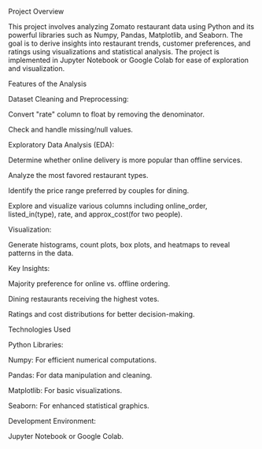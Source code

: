 Project Overview

This project involves analyzing Zomato restaurant data using Python and its powerful libraries such as Numpy, Pandas, Matplotlib, and Seaborn. The goal is to derive insights into restaurant trends, customer preferences, and ratings using visualizations and statistical analysis. The project is implemented in Jupyter Notebook or Google Colab for ease of exploration and visualization.

Features of the Analysis

Dataset Cleaning and Preprocessing:

Convert "rate" column to float by removing the denominator.

Check and handle missing/null values.

Exploratory Data Analysis (EDA):

Determine whether online delivery is more popular than offline services.

Analyze the most favored restaurant types.

Identify the price range preferred by couples for dining.

Explore and visualize various columns including online_order, listed_in(type), rate, and approx_cost(for two people).

Visualization:

Generate histograms, count plots, box plots, and heatmaps to reveal patterns in the data.

Key Insights:

Majority preference for online vs. offline ordering.

Dining restaurants receiving the highest votes.

Ratings and cost distributions for better decision-making.

Technologies Used

Python Libraries:

Numpy: For efficient numerical computations.

Pandas: For data manipulation and cleaning.

Matplotlib: For basic visualizations.

Seaborn: For enhanced statistical graphics.

Development Environment:

Jupyter Notebook or Google Colab.
